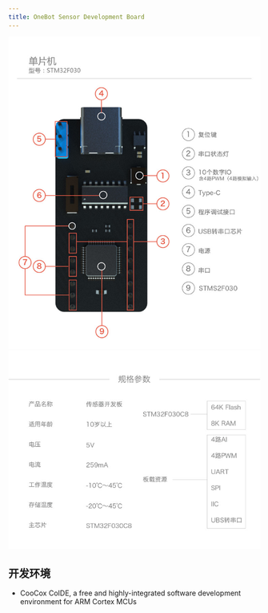 ```yaml
---
title: OneBot Sensor Development Board
---
```


![image](images/OneBot_01.jpg)  
![image](images/OneBot_02.jpg)  

## 开发环境
 * CooCox CoIDE, a free and highly-integrated software development environment for ARM Cortex MCUs
